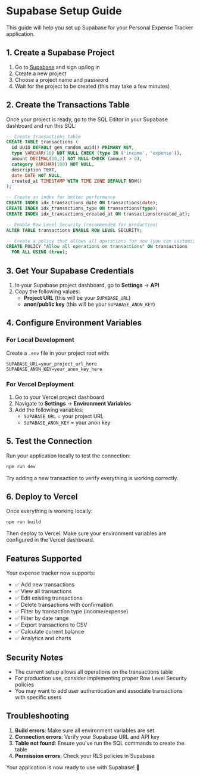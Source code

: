 # Supabase Setup Guide

This guide will help you set up Supabase for your Personal Expense Tracker application.

## 1. Create a Supabase Project

1. Go to [Supabase](https://supabase.com) and sign up/log in
2. Create a new project
3. Choose a project name and password
4. Wait for the project to be created (this may take a few minutes)

## 2. Create the Transactions Table

Once your project is ready, go to the SQL Editor in your Supabase dashboard and run this SQL:

```sql
-- Create transactions table
CREATE TABLE transactions (
  id UUID DEFAULT gen_random_uuid() PRIMARY KEY,
  type VARCHAR(10) NOT NULL CHECK (type IN ('income', 'expense')),
  amount DECIMAL(10,2) NOT NULL CHECK (amount > 0),
  category VARCHAR(100) NOT NULL,
  description TEXT,
  date DATE NOT NULL,
  created_at TIMESTAMP WITH TIME ZONE DEFAULT NOW()
);

-- Create an index for better performance
CREATE INDEX idx_transactions_date ON transactions(date);
CREATE INDEX idx_transactions_type ON transactions(type);
CREATE INDEX idx_transactions_created_at ON transactions(created_at);

-- Enable Row Level Security (recommended for production)
ALTER TABLE transactions ENABLE ROW LEVEL SECURITY;

-- Create a policy that allows all operations for now (you can customize this later)
CREATE POLICY "Allow all operations on transactions" ON transactions
  FOR ALL USING (true);
```

## 3. Get Your Supabase Credentials

1. In your Supabase project dashboard, go to **Settings** → **API**
2. Copy the following values:
   - **Project URL** (this will be your `SUPABASE_URL`)
   - **anon/public key** (this will be your `SUPABASE_ANON_KEY`)

## 4. Configure Environment Variables

### For Local Development
Create a `.env` file in your project root with:

```env
SUPABASE_URL=your_project_url_here
SUPABASE_ANON_KEY=your_anon_key_here
```

### For Vercel Deployment
1. Go to your Vercel project dashboard
2. Navigate to **Settings** → **Environment Variables**
3. Add the following variables:
   - `SUPABASE_URL` = your project URL
   - `SUPABASE_ANON_KEY` = your anon key

## 5. Test the Connection

Run your application locally to test the connection:

```bash
npm run dev
```

Try adding a new transaction to verify everything is working correctly.

## 6. Deploy to Vercel

Once everything is working locally:

```bash
npm run build
```

Then deploy to Vercel. Make sure your environment variables are configured in the Vercel dashboard.

## Features Supported

Your expense tracker now supports:
- ✅ Add new transactions
- ✅ View all transactions
- ✅ Edit existing transactions
- ✅ Delete transactions with confirmation
- ✅ Filter by transaction type (income/expense)
- ✅ Filter by date range
- ✅ Export transactions to CSV
- ✅ Calculate current balance
- ✅ Analytics and charts

## Security Notes

- The current setup allows all operations on the transactions table
- For production use, consider implementing proper Row Level Security policies
- You may want to add user authentication and associate transactions with specific users

## Troubleshooting

1. **Build errors**: Make sure all environment variables are set
2. **Connection errors**: Verify your Supabase URL and API key
3. **Table not found**: Ensure you've run the SQL commands to create the table
4. **Permission errors**: Check your RLS policies in Supabase

Your application is now ready to use with Supabase! 🎉
